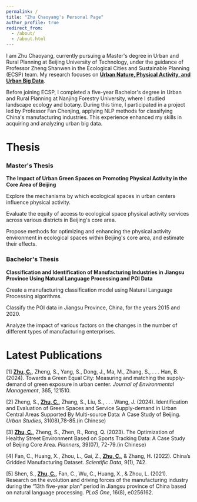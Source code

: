 ```yaml
---
permalink: /
title: "Zhu Chaoyang's Personal Page"
author_profile: true
redirect_from: 
  - /about/
  - /about.html
---
```


I am Zhu Chaoyang, currently pursuing a Master's degree in Urban and Rural Planning at Beijing University of Technology, under the guidance of Professor Zheng Shanwen in the Ecological Cities and Sustainable Planning (ECSP) team. My research focuses on **<ins>Urban Nature, Physical Activity, and Urban Big Data<ins>**.

Before joining ECSP, I completed a five-year Bachelor's degree in Urban and Rural Planning at Nanjing Forestry University, where I studied landscape ecology and botany. During this time, I participated in a project led by Professor Fan Chenjing, applying NLP methods for classifying China's manufacturing industries. This experience enhanced my skills in acquiring and analyzing urban big data.


Thesis
======
### Master's Thesis

**The Impact of Urban Green Spaces on Promoting Physical Activity in the Core Area of Beijing**

Explore the mechanisms by which ecological spaces in urban centers influence physical activity.

Evaluate the equity of access to ecological space physical activity services across various districts in Beijing's core area.

Propose methods for optimizing and enhancing the physical activity environment in ecological spaces within Beijing's core area, and estimate their effects.

### Bachelor's Thesis

**Classification and Identification of Manufacturing Industries in Jiangsu Province Using Natural Language Processing and POI Data**

Create a manufacturing classification model using Natural Language Processing algorithms.

Classify the POI data in Jiangsu Province, China, for the years 2015 and 2020.

Analyze the impact of various factors on the changes in the number of different types of manufacturing enterprises.

Latest Publications
======
[1] **<ins>Zhu, C.<ins>**, Zheng, S., Yang, S., Dong, J., Ma, M., Zhang, S., . . . Han, B. (2024). Towards a Green Equal City: Measuring and matching the supply-demand of green exposure in urban center. _Journal of Environmental Management_, 365, 121510.

[2] Zheng, S., **<ins>Zhu, C.<ins>**, Zhang, S., Liu, S., . . . Wang, J. (2024). Identification and Evaluation of Green Spaces and Service Supply-demand in Urban Central Areas Supported By Multi-source Data: A Case Study of Beijing. _Urban Studies_, 31(08),78-85.(in Chinese)

[3] **<ins>Zhu, C.<ins>**, Zheng, S., Zhen, R., Rong, Q. (2023). The Optimization of Healthy Street Environment Based on Sports Tracking Data: A Case Study of Beijing Core Area. _Planners_, 39(07), 72-79.(in Chinese)

[4] Fan, C., Huang, X., Zhou, L., Gai, Z., **<ins>Zhu, C.<ins>**, & Zhang, H. (2022). China’s Gridded Manufacturing Dataset. _Scientific Data_, 9(1), 742.

[5] Shen, S., **<ins>Zhu, C.<ins>**, Fan, C., Wu, C., Huang, X., & Zhou, L. (2021). Research on the evolution and driving forces of the manufacturing industry during the “13th five-year plan” period in Jiangsu province of China based on natural language processing. _PLoS One_, 16(8), e0256162.
